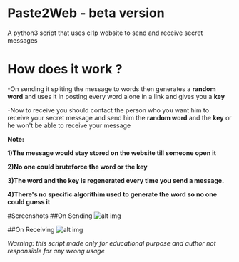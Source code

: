 # Paste2Web - beta version
A python3 script that uses cl1p website to send and receive secret messages 
# How does it work ?
-On sending it spliting the message to words then generates a **random word** and uses it in posting every word alone in a link and gives you a **key**

-Now to receive you should contact the person who you want him to receive your secret message and send him the **random word** and the **key** or he won't be able to receive your message

**Note:**

**1)The message would stay stored on the website till someone open it**

**2)No one could bruteforce the word or the key**

**3)The word and the key is regenerated every time you send a message.**

**4)There's no specific algorithim used to generate the word so no one could guess it**

#Screenshots
##On Sending
![alt img](https://github.com/D4Vinci/Paste2Web/blob/master/Sending_Screenshot.JPG)

##On Receiving
![alt img](https://github.com/D4Vinci/Paste2Web/blob/master/Receiving_Screenshot.JPG)

*Warning: this script made only for educational purpose and author not responsible for any wrong usage*
